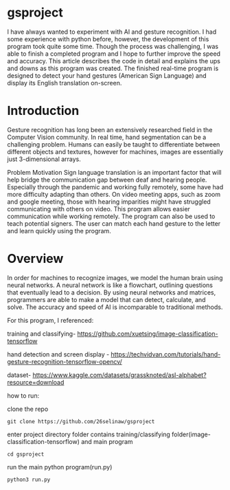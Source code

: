 # gsproject

I have always wanted to experiment with AI and gesture recognition. I had some experience with python before, however, the development of this program took quite some time. Though the process was challenging, I was able to finish a completed program and I hope to further improve the speed and accuracy. This article describes the code in detail and explains the ups and downs as this program was created. The finished real-time program is designed to detect your hand gestures (American Sign Language) and display its English translation on-screen.

# Introduction
Gesture recognition has long been an extensively researched field in the Computer Vision community. In real time, hand segmentation can be a challenging problem. Humans can easily be taught to differentiate between different objects and textures, however for machines, images are essentially just 3-dimensional arrays.

Problem Motivation
Sign language translation is an important factor that will help bridge the communication gap between deaf and hearing people. Especially through the pandemic and working fully remotely, some have had more difficulty adapting than others. On video meeting apps, such as zoom and google meeting, those with hearing imparities might have struggled communicating with others on video. This program allows easier communication while working remotely. The program can also be used to teach potential signers. The user can match each hand gesture to the letter and learn quickly using the program. 

# Overview
In order for machines to recognize images, we model the human brain using neural networks. A neural network is like a flowchart, outlining questions that eventually lead to a decision. By using neural networks and matrices, programmers are able to make a model that can detect, calculate, and solve. The accuracy and speed of AI is incomparable to traditional methods.

For this program, I referenced:

training and classifying- https://github.com/xuetsing/image-classification-tensorflow

hand detection and screen display - https://techvidvan.com/tutorials/hand-gesture-recognition-tensorflow-opencv/

dataset- https://www.kaggle.com/datasets/grassknoted/asl-alphabet?resource=download

how to run:

clone the repo
```shell
git clone https://github.com/26selinaw/gsproject
```

enter project directory
folder contains training/classifying folder(image-classification-tensorflow) and main program
```shell
cd gsproject
```

run the main python program(run.py)
```shell
python3 run.py
```

